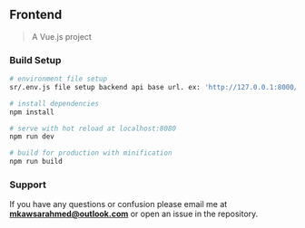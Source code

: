 ## Frontend

> A Vue.js project

### Build Setup

``` bash
# environment file setup
sr/.env.js file setup backend api base url. ex: 'http://127.0.0.1:8000/'

# install dependencies
npm install

# serve with hot reload at localhost:8080
npm run dev

# build for production with minification
npm run build
```

### Support

If you have any questions or confusion please email me at **mkawsarahmed@outlook.com** or open an issue in the repository.
